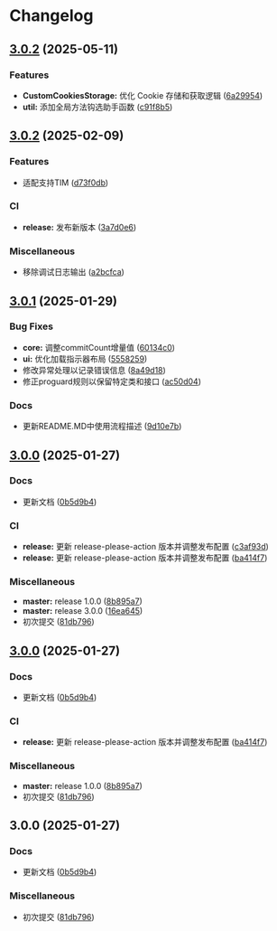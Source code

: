 # Changelog

## [3.0.2](https://github.com/xihan123/SignHook/compare/v3.0.2...v3.0.2) (2025-05-11)


### Features

* **CustomCookiesStorage:** 优化 Cookie 存储和获取逻辑 ([6a29954](https://github.com/xihan123/SignHook/commit/6a299545af28d0f90182c2ba561ecce48dbcdbc9))
* **util:** 添加全局方法钩选助手函数 ([c91f8b5](https://github.com/xihan123/SignHook/commit/c91f8b51ca5d7908a0960cb5c36cbb4f00af908c))

## [3.0.2](https://github.com/xihan123/SignHook/compare/v3.0.1...v3.0.2) (2025-02-09)


### Features

* 适配支持TIM ([d73f0db](https://github.com/xihan123/SignHook/commit/d73f0dbff86b8302c1bc1f029890faaa94ac3e15))


### CI

* **release:** 发布新版本 ([3a7d0e6](https://github.com/xihan123/SignHook/commit/3a7d0e67c2f3807c8a476283a865b974855c6979))


### Miscellaneous

* 移除调试日志输出 ([a2bcfca](https://github.com/xihan123/SignHook/commit/a2bcfcaf9742c3dfa272e5b1fcf954eaf7cf39ed))

## [3.0.1](https://github.com/xihan123/SignHook/compare/v3.0.0...v3.0.1) (2025-01-29)


### Bug Fixes

* **core:** 调整commitCount增量值 ([60134c0](https://github.com/xihan123/SignHook/commit/60134c0e27ac52b02d96bcd687ff999d54c26602))
* **ui:** 优化加载指示器布局 ([5558259](https://github.com/xihan123/SignHook/commit/5558259b63f47c51d89b4b26e6ca15ad3058b1ab))
* 修改异常处理以记录错误信息 ([8a49d18](https://github.com/xihan123/SignHook/commit/8a49d1816794cfb8d343d866312f3e7adcf3e699))
* 修正proguard规则以保留特定类和接口 ([ac50d04](https://github.com/xihan123/SignHook/commit/ac50d048c27fea646e31a96e6c7a377d3cd65203))


### Docs

* 更新README.MD中使用流程描述 ([9d10e7b](https://github.com/xihan123/SignHook/commit/9d10e7b65f72aae8e1229561fa34a0c33815617f))

## [3.0.0](https://github.com/xihan123/SignHook/compare/v3.0.0...v3.0.0) (2025-01-27)


### Docs

* 更新文档 ([0b5d9b4](https://github.com/xihan123/SignHook/commit/0b5d9b4af86f97c93573213786955ab37a8890d9))


### CI

* **release:** 更新 release-please-action 版本并调整发布配置 ([c3af93d](https://github.com/xihan123/SignHook/commit/c3af93df6eb91b18f8ed074279f2162b11581229))
* **release:** 更新 release-please-action 版本并调整发布配置 ([ba414f7](https://github.com/xihan123/SignHook/commit/ba414f795e6a7a9a4952ec7ed0a88b9de67b04e2))


### Miscellaneous

* **master:** release 1.0.0 ([8b895a7](https://github.com/xihan123/SignHook/commit/8b895a7dbddafea4919d2849856fc8c212bac41b))
* **master:** release 3.0.0 ([16ea645](https://github.com/xihan123/SignHook/commit/16ea6459342ddd11600c9cb38e13ad3fe2246bf9))
* 初次提交 ([81db796](https://github.com/xihan123/SignHook/commit/81db796e8db8b241c80dcc2d2ac888b1a17bbc1b))

## [3.0.0](https://github.com/xihan123/SignHook/compare/v1.0.0...v3.0.0) (2025-01-27)


### Docs

* 更新文档 ([0b5d9b4](https://github.com/xihan123/SignHook/commit/0b5d9b4af86f97c93573213786955ab37a8890d9))


### CI

* **release:** 更新 release-please-action 版本并调整发布配置 ([ba414f7](https://github.com/xihan123/SignHook/commit/ba414f795e6a7a9a4952ec7ed0a88b9de67b04e2))


### Miscellaneous

* **master:** release 1.0.0 ([8b895a7](https://github.com/xihan123/SignHook/commit/8b895a7dbddafea4919d2849856fc8c212bac41b))
* 初次提交 ([81db796](https://github.com/xihan123/SignHook/commit/81db796e8db8b241c80dcc2d2ac888b1a17bbc1b))

## 3.0.0 (2025-01-27)


### Docs

* 更新文档 ([0b5d9b4](https://github.com/xihan123/SignHook/commit/0b5d9b4af86f97c93573213786955ab37a8890d9))


### Miscellaneous

* 初次提交 ([81db796](https://github.com/xihan123/SignHook/commit/81db796e8db8b241c80dcc2d2ac888b1a17bbc1b))

